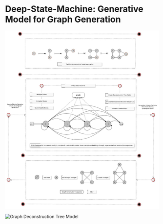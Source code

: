 # Deep-State-Machine: Generative Model for Graph Generation

![Deep State Machine](Deep-State-Machine.jpg)

![Graph Deconstruction Tree Model](gdtm.jpg)
